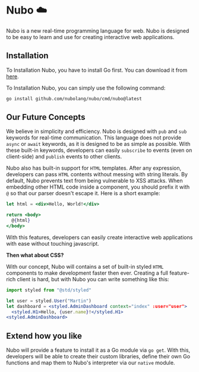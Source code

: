 # Nubo ☁️

Nubo is a new real-time programming language for web.
Nubo is designed to be easy to learn and use for creating interactive web applications.

## Installation

To Installation Nubo, you have to install Go first. You can download it from [here](https://golang.org/dl/).

To Installation Nubo, you can simply use the following command:

```bash
go install github.com/nubolang/nubo/cmd/nubo@latest
```

## Our Future Concepts

We believe in simplicity and efficiency. Nubo is designed with `pub` and `sub` keywords for real-time communication. This language does not provide `async` or `await` keywords, as it is designed to be
as simple as possible. With these built-in keywords, developers can easily `subscribe` to events (even on client-side) and `publish` events to other clients.

Nubo also has built-in support for `HTML` templates. After any expression, developers can pass `HTML` contents without messing with string literals. By default, Nubo prevents text from being vulnerable to XSS attacks. When embedding other HTML code inside a component, you should prefix it with `@` so that our parser doesn't escape it.
Here is a short example:

```jsx
let html = <div>Hello, World!</div>

return <body>
  @{html}
</body>
```

With this features, developers can easily create interactive web applications with ease without touching javascript.

**Then what about CSS?**

With our concept, Nubo will contains a set of built-in styled `HTML` components to make development faster then ever. Creating a full feature-rich client is hard, but with Nubo you can write something like this:
```jsx
import styled from "@std/styled"

let user = styled.User("Martin")
let dashboard = <styled.AdminDashboard context="index" :user="user">
  <styled.H1>Hello, {user.name}!</styled.H1>
<styled.AdminDashboard>
```

## Extend how you like

Nubo will provide a feature to install it as a Go module via `go get`. With this, developers will be
able to create their custom libraries, define their own Go functions and map them to Nubo's interpreter via
our `native` module.
